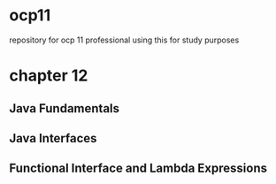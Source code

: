 # ocp11
repository for ocp 11 professional using this for study purposes


# chapter 12

## Java Fundamentals
## Java Interfaces
## Functional Interface and Lambda Expressions
